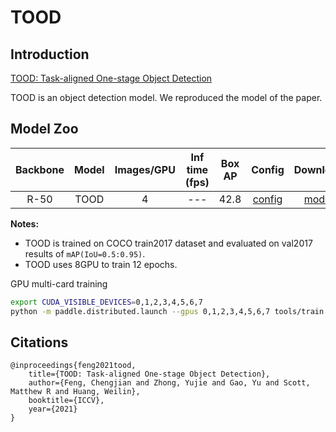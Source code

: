 # TOOD

## Introduction

[TOOD: Task-aligned One-stage Object Detection](https://arxiv.org/abs/2108.07755)

TOOD is an object detection model. We reproduced the model of the paper.


## Model Zoo

| Backbone | Model | Images/GPU  | Inf time (fps) | Box AP | Config | Download |
|:------:|:--------:|:--------:|:--------------:|:------:|:------:|:--------:|
| R-50 | TOOD  | 4 | --- | 42.8 | [config](https://github.com/PaddlePaddle/PaddleDetection/blob/develop/configs/tood/tood_r50_fpn_1x_coco.yml) | [model](https://paddledet.bj.bcebos.com/models/tood_r50_fpn_1x_coco.pdparams) |

**Notes:**

- TOOD is trained on COCO train2017 dataset and evaluated on val2017 results of `mAP(IoU=0.5:0.95)`.
- TOOD uses 8GPU to train 12 epochs.

GPU multi-card training
```bash
export CUDA_VISIBLE_DEVICES=0,1,2,3,4,5,6,7
python -m paddle.distributed.launch --gpus 0,1,2,3,4,5,6,7 tools/train.py -c configs/tood/tood_r50_fpn_1x_coco.yml --fleet
```

## Citations
```
@inproceedings{feng2021tood,
    title={TOOD: Task-aligned One-stage Object Detection},
    author={Feng, Chengjian and Zhong, Yujie and Gao, Yu and Scott, Matthew R and Huang, Weilin},
    booktitle={ICCV},
    year={2021}
}
```
